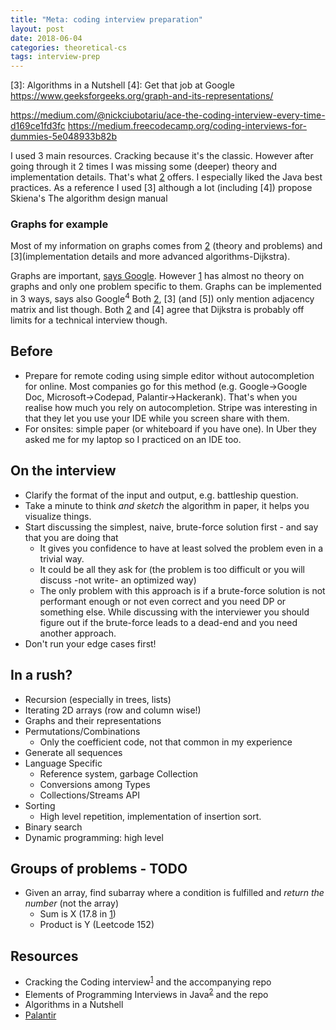 ```yaml
---
title: "Meta: coding interview preparation"
layout: post
date: 2018-06-04
categories: theoretical-cs
tags: interview-prep
---
```

[1]: https://www.amazon.com/Cracking-Coding-Interview-Programming-Questions/dp/098478280X "Cracking the coding interview (5th edition)"
[2]: https://www.amazon.com/Elements-Programming-Interviews-Java-Insiders/dp/1517671272/ref=pd_sim_14_3?_encoding=UTF8&pd_rd_i=1517671272&pd_rd_r=XEQKDVEBYF5DAWEC6B7W&pd_rd_w=8RwvQ&pd_rd_wg=L59s8&psc=1&refRID=XEQKDVEBYF5DAWEC6B7W&dpID=51EjkypFE0L&preST=_SY291_BO1,204,203,200_QL40_&dpSrc=detail "Elements of Programming Interviews (in Java)"
[3]: Algorithms in a Nutshell
[4]: Get that job at Google
https://www.geeksforgeeks.org/graph-and-its-representations/

https://medium.com/@nickciubotariu/ace-the-coding-interview-every-time-d169ce1fd3fc
https://medium.freecodecamp.org/coding-interviews-for-dummies-5e048933b82b

I used 3 main resources. Cracking because it's the classic. However after going through it 2 times I was missing some (deeper) theory and implementation details. That's what [2] offers. I especially liked the Java best practices. As a reference I used [3] although a lot (including [4]) propose Skiena's The algorithm design manual


### Graphs for example
Most of my information on graphs comes from [2] (theory and problems) and [3](implementation details and more advanced algorithms-Dijkstra).

Graphs are important, [says Google](4). However [1] has almost no theory on graphs and only one problem specific to them. Graphs can be implemented in 3 ways, says also Google<sup>4</sup> Both [2], [3] (and [5]) only mention adjacency matrix and list though. Both [2] and [4] agree that Dijkstra is probably off limits for a technical interview though.


## Before
- Prepare for remote coding using simple editor without autocompletion for online. Most companies go for this method (e.g. Google->Google Doc, Microsoft->Codepad, Palantir->Hackerank). That's when you realise how much you rely on autocompletion. Stripe was interesting in that they let you use your IDE while you screen share with them.
- For onsites: simple paper (or whiteboard if you have one). In Uber they asked me for my laptop so I practiced on an IDE too.


## On the interview
- Clarify the format of the input and output, e.g. battleship question.
- Take a minute to think *and sketch* the algorithm in paper, it helps you visualize things.
- Start discussing the simplest, naive, brute-force solution first - and say that you are doing that
  - It gives you confidence to have at least solved the problem even in a trivial way.
  - It could be all they ask for (the problem is too difficult or you will discuss -not write- an optimized way)
  - The only problem with this approach is if a brute-force solution is not performant enough or not even correct and you need DP or something else. While discussing with the interviewer you should figure out if the brute-force leads to a dead-end and you need another approach.
- Don't run your edge cases first!


## In a rush?
- Recursion (especially in trees, lists)
- Iterating 2D arrays (row and column wise!)
- Graphs and their representations
- Permutations/Combinations
  - Only the coefficient code, not that common in my experience
- Generate all sequences
- Language Specific
  - Reference system, garbage Collection
  - Conversions among Types
  - Collections/Streams API
- Sorting
  - High level repetition, implementation of insertion sort.
- Binary search
- Dynamic programming: high level


## Groups of problems - TODO
- Given an array, find subarray where a condition is fulfilled and *return the number* (not the array)
  - Sum is X (17.8 in [1])
  - Product is Y (Leetcode 152)


## Resources
- Cracking the Coding interview<sup>[1]</sup> and the accompanying repo
- Elements of Programming Interviews in Java<sup>[2]</sup> and the repo
- Algorithms in a Nutshell
- [Palantir](https://www.palantir.com/2011/10/the-coding-interview/)  
